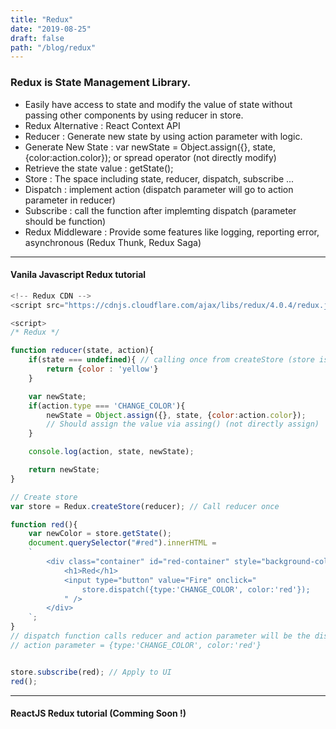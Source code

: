```yaml
---
title: "Redux"
date: "2019-08-25"
draft: false
path: "/blog/redux"
---
```


### Redux is State Management Library.
- Easily have access to state and modify the value of state without passing other components by using reducer in store.
- Redux Alternative : React Context API
- Reducer : Generate new state by using action parameter with logic.
- Generate New State : var newState = Object.assign({}, state, {color:action.color}); or spread operator (not directly modify)
- Retrieve the state value : getState();
- Store : The space including state, reducer, dispatch, subscribe ... 
- Dispatch : implement action (dispatch parameter will go to action parameter in reducer)
- Subscribe : call the function after implemting dispatch (parameter should be function)
- Redux Middleware : Provide some features like logging, reporting error, asynchronous (Redux Thunk, Redux Saga)

---

#### Vanila Javascript Redux tutorial
```js
<!-- Redux CDN -->
<script src="https://cdnjs.cloudflare.com/ajax/libs/redux/4.0.4/redux.js"></script>

<script>
/* Redux */

function reducer(state, action){
    if(state === undefined){ // calling once from createStore (store is not defined)
        return {color : 'yellow'}
    }

    var newState;
    if(action.type === 'CHANGE_COLOR'){
        newState = Object.assign({}, state, {color:action.color});
        // Should assign the value via assing() (not directly assign)
    }

    console.log(action, state, newState);

    return newState;
}

// Create store
var store = Redux.createStore(reducer); // Call reducer once

function red(){
    var newColor = store.getState();
    document.querySelector("#red").innerHTML = 
    `
        <div class="container" id="red-container" style="background-color : ${newColor.color}">
            <h1>Red</h1>
            <input type="button" value="Fire" onclick="
                store.dispatch({type:'CHANGE_COLOR', color:'red'});
            " />
        </div>
    `;
}
// dispatch function calls reducer and action parameter will be the dispatch parameter
// action parameter = {type:'CHANGE_COLOR', color:'red'}


store.subscribe(red); // Apply to UI
red();
```
---

#### ReactJS Redux tutorial (Comming Soon !)
```js

```